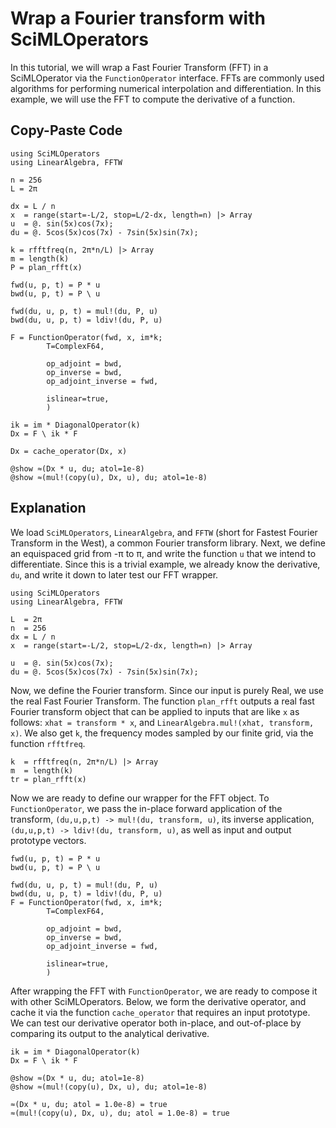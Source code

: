 # Wrap a Fourier transform with SciMLOperators

In this tutorial, we will wrap a Fast Fourier Transform (FFT) in a SciMLOperator via the
`FunctionOperator` interface. FFTs are commonly used algorithms for performing numerical
interpolation and differentiation. In this example, we will use the FFT to compute the
derivative of a function.

## Copy-Paste Code

```
using SciMLOperators
using LinearAlgebra, FFTW

n = 256
L = 2π

dx = L / n
x  = range(start=-L/2, stop=L/2-dx, length=n) |> Array
u  = @. sin(5x)cos(7x);
du = @. 5cos(5x)cos(7x) - 7sin(5x)sin(7x);

k = rfftfreq(n, 2π*n/L) |> Array
m = length(k)
P = plan_rfft(x)

fwd(u, p, t) = P * u
bwd(u, p, t) = P \ u

fwd(du, u, p, t) = mul!(du, P, u)
bwd(du, u, p, t) = ldiv!(du, P, u)

F = FunctionOperator(fwd, x, im*k;
        T=ComplexF64,

        op_adjoint = bwd,
        op_inverse = bwd,
        op_adjoint_inverse = fwd,

        islinear=true,
        )

ik = im * DiagonalOperator(k)
Dx = F \ ik * F

Dx = cache_operator(Dx, x)

@show ≈(Dx * u, du; atol=1e-8)
@show ≈(mul!(copy(u), Dx, u), du; atol=1e-8)
```

## Explanation

We load `SciMLOperators`, `LinearAlgebra`, and `FFTW` (short for Fastest Fourier Transform
in the West), a common Fourier transform library. Next, we define an equispaced grid from
-π to π, and write the function `u` that we intend to differentiate. Since this is a
trivial example, we already know the derivative, `du`, and write it down to later test our
FFT wrapper.

```
using SciMLOperators
using LinearAlgebra, FFTW

L  = 2π
n  = 256
dx = L / n
x  = range(start=-L/2, stop=L/2-dx, length=n) |> Array

u  = @. sin(5x)cos(7x);
du = @. 5cos(5x)cos(7x) - 7sin(5x)sin(7x);

```

Now, we define the Fourier transform. Since our input is purely Real, we use the real
Fast Fourier Transform. The function `plan_rfft` outputs a real fast Fourier transform
object that can be applied to inputs that are like `x` as follows: `xhat = transform * x`,
and `LinearAlgebra.mul!(xhat, transform, x)`.  We also get `k`, the frequency modes sampled by
our finite grid, via the function `rfftfreq`.

```
k  = rfftfreq(n, 2π*n/L) |> Array
m  = length(k)
tr = plan_rfft(x)
```

Now we are ready to define our wrapper for the FFT object. To `FunctionOperator`, we
pass the in-place forward application of the transform,
`(du,u,p,t) -> mul!(du, transform, u)`, its inverse application,
`(du,u,p,t) -> ldiv!(du, transform, u)`, as well as input and output prototype vectors.

```
fwd(u, p, t) = P * u
bwd(u, p, t) = P \ u

fwd(du, u, p, t) = mul!(du, P, u)
bwd(du, u, p, t) = ldiv!(du, P, u)
F = FunctionOperator(fwd, x, im*k;
        T=ComplexF64,

        op_adjoint = bwd,
        op_inverse = bwd,
        op_adjoint_inverse = fwd,

        islinear=true,
        )
```

After wrapping the FFT with `FunctionOperator`, we are ready to compose it with other
SciMLOperators. Below, we form the derivative operator, and cache it via the function
`cache_operator` that requires an input prototype. We can test our derivative operator
both in-place, and out-of-place by comparing its output to the analytical derivative.

```
ik = im * DiagonalOperator(k)
Dx = F \ ik * F

@show ≈(Dx * u, du; atol=1e-8)
@show ≈(mul!(copy(u), Dx, u), du; atol=1e-8)
```

```
≈(Dx * u, du; atol = 1.0e-8) = true
≈(mul!(copy(u), Dx, u), du; atol = 1.0e-8) = true
```

